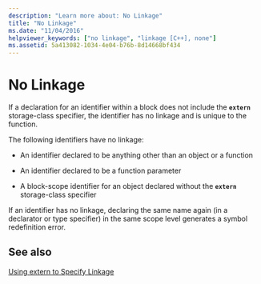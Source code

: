 ```yaml
---
description: "Learn more about: No Linkage"
title: "No Linkage"
ms.date: "11/04/2016"
helpviewer_keywords: ["no linkage", "linkage [C++], none"]
ms.assetid: 5a413082-1034-4e04-b76b-8d14668bf434
---
```

# No Linkage

If a declaration for an identifier within a block does not include the **`extern`** storage-class specifier, the identifier has no linkage and is unique to the function.

The following identifiers have no linkage:

- An identifier declared to be anything other than an object or a function

- An identifier declared to be a function parameter

- A block-scope identifier for an object declared without the **`extern`** storage-class specifier

If an identifier has no linkage, declaring the same name again (in a declarator or type specifier) in the same scope level generates a symbol redefinition error.

## See also

[Using extern to Specify Linkage](../cpp/extern-cpp.md)
